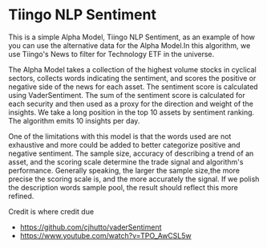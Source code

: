 # Tiingo NLP Sentiment

This is a simple Alpha Model, Tiingo NLP Sentiment, as an example of how you can use the alternative data for the Alpha Model.In this algorithm, we use Tiingo's News to filter for Technology ETF in the universe.

The Alpha Model takes a collection of the highest volume stocks in cyclical sectors, collects words indicating the sentiment, and scores the positive or negative side of the news for each asset. The sentiment score is calculated using VaderSentiment. The sum of the sentiment score is calculated for each security and then used as a proxy for the direction and weight of the insights. We take a long position in the top 10 assets by sentiment ranking. The algorithm emits 10 insights per day.

One of the limitations with this model is that the words used are not exhaustive and more could be added to better categorize positive and negative sentiment. The sample size, accuracy of describing a trend of an asset, and the scoring scale determine the trade signal and algorithm's performance. Generally speaking, the larger the sample size,the more precise the scoring scale is, and the more accurately the signal. If we polish the description words sample pool, the result should reflect this more refined.

Credit is where credit due
- https://github.com/cjhutto/vaderSentiment
- https://www.youtube.com/watch?v=TPO_AwCSL5w 
